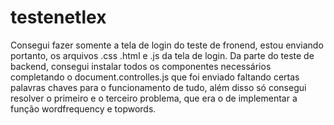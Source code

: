 # testenetlex
Consegui fazer somente a tela de login do teste de fronend, estou enviando portanto, os arquivos .css .html e .js da tela de login.
Da parte do teste de backend, consegui instalar todos os componentes necessários completando o document.controlles.js que foi enviado faltando certas palavras chaves para o funcionamento de tudo, além disso só consegui resolver o primeiro e o terceiro problema, que era o de implementar a função wordfrequency e topwords.
